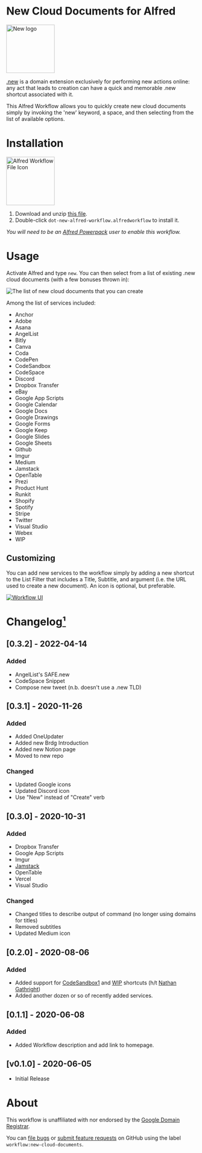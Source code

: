 # New Cloud Documents for Alfred

<img src="./assets/icon-new.png" alt="New logo" width="128" height="128">

[.new](https://whats.new/) is a domain extension exclusively for performing new actions online: any act that leads to creation can have a quick and memorable .new shortcut associated with it.

This Alfred Workflow allows you to quickly create new cloud documents simply by invoking the 'new' keyword, a space, and then selecting from the list of available options.


# Installation

<a href="https://github.com/chrismessina/alfred-new-cloud-documents/raw/main/dot-new-alfred-workflow.alfredworkflow"><img src="./assets/icon-workflow.png"  width="128" height="128" align="center" alt="Alfred Workflow File Icon"></a>

1. Download and unzip [this file](https://github.com/chrismessina/alfred-new-cloud-documents/raw/main/dot-new-alfred-workflow.alfredworkflow).
2. Double-click `dot-new-alfred-workflow.alfredworkflow` to install it.

_You will need to be an [Alfred Powerpack](https://www.alfredapp.com/powerpack/) user to enable this workflow._


# Usage

Activate Alfred and type `new`. You can then select from a list of existing .new cloud documents (with a few bonuses thrown in):

![The list of new cloud documents that you can create](./assets/preview-animated.gif)

Among the list of services included:

* Anchor
* Adobe
* Asana
* AngelList
* Bitly
* Canva
* Coda
* CodePen
* CodeSandbox
* CodeSpace
* Discord
* Dropbox Transfer
* eBay
* Google App Scripts
* Google Calendar
* Google Docs
* Google Drawings
* Google Forms
* Google Keep
* Google Slides
* Google Sheets
* Github
* Imgur
* Medium
* Jamstack
* OpenTable
* Prezi
* Product Hunt
* Runkit
* Shopify
* Spotify
* Stripe
* Twitter
* Visual Studio
* Webex
* WIP

## Customizing

You can add new services to the workflow simply by adding a new shortcut to the List Filter that includes a Title, Subtitle, and argument (i.e. the URL used to create a new document). An icon is optional, but preferable.


[![Workflow UI](./assets/workflow-ui.png)](./assets/workflow-ui.png)


# Changelog[¹](https://keepachangelog.com/)

## [0.3.2] - 2022-04-14
### Added
- AngelList's SAFE.new
- CodeSpace Snippet
- Compose new tweet (n.b. doesn't use a .new TLD)

## [0.3.1] - 2020-11-26
### Added
- Added OneUpdater
- Added new Brdg Introduction
- Added new Notion page
- Moved to new repo

### Changed
- Updated Google icons
- Updated Discord icon
- Use "New" instead of "Create" verb

## [0.3.0] - 2020-10-31
### Added
- Dropbox Transfer
- Google App Scripts
- Imgur
- [Jamstack](https://jamstack.new/info/)
- OpenTable
- Vercel
- Visual Studio

### Changed
- Changed titles to describe output of command (no longer using domains for titles)
- Removed subtitles
- Updated Medium icon

## [0.2.0] - 2020-08-06

### Added
- Added support for [CodeSandbox](https://codesandbox.io/)[1](https://twitter.com/compuives/status/1291020566221205511?s=21) and [WIP](https://wip.chat/) shortcuts (h/t [Nathan Gathright](https://nathangathright.com/))
- Added another dozen or so of recently added services.

## [0.1.1] - 2020-06-08

### Added
- Added Workflow description and add link to homepage.

## [v0.1.0] - 2020-06-05
- Initial Release


# About

This workflow is unaffiliated with nor endorsed by the [Google Domain Registrar](https://www.registry.google/).

You can [file bugs](https://github.com/chrismessina/alfred-new-cloud-documents/issues/new) or [submit feature requests](https://github.com/chrismessina/alfred-new-cloud-documents/issues/new) on GitHub using the label `workflow:new-cloud-documents`.
